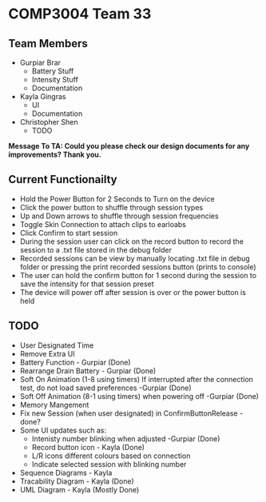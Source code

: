 # COMP3004 Team 33
## Team Members
- Gurpiar Brar
  - Battery Stuff
  - Intensity Stuff
  - Documentation
- Kayla Gingras
  - UI
  - Documentation
- Christopher Shen
  - TODO
 
**Message To TA: Could you please check our design documents for any improvements? Thank you.**
 
  ## Current Functionailty 
 - Hold the Power Button for 2 Seconds to Turn on the device
 - Click the power button to shuffle through session types
 - Up and Down arrows to shuffle through session frequencies
 - Toggle Skin Connection to attach clips to earloabs
 - Click Confirm to start session
 - During the session user can click on the record button to record the session to a .txt file stored in the debug folder
 - Recorded sessions can be view by manually locating .txt file in debug folder or pressing the print recorded sessions button (prints to console)
 - The user can hold the confirm button for 1 second during the session to save the intensity for that session preset
 - The device will power off after session is over or the power button is held
 
 
 ## TODO
- User Designated Time
- Remove Extra UI
- Battery Function - Gurpiar (Done)
- Rearrange Drain Battery - Gurpiar (Done)
- Soft On Animation (1-8 using timers) If interrupted after the connection test, do not load saved preferences -Gurpiar (Done)
- Soft Off Animation (8-1 using timers) when powering off -Gurpiar (Done)
- Memory Mangement
- Fix new Session (when user designated) in ConfirmButtonRelease - done?
- Some UI updates such as:
  - Intenisty number blinking when adjusted -Gurpiar (Done)
  - Record button icon - Kayla (Done)
  - L/R icons different colours based on connection
  - Indicate selected session with blinking number
- Sequence Diagrams - Kayla
- Tracability Diagram - Kayla (Done)
- UML Diagram - Kayla (Mostly Done)
